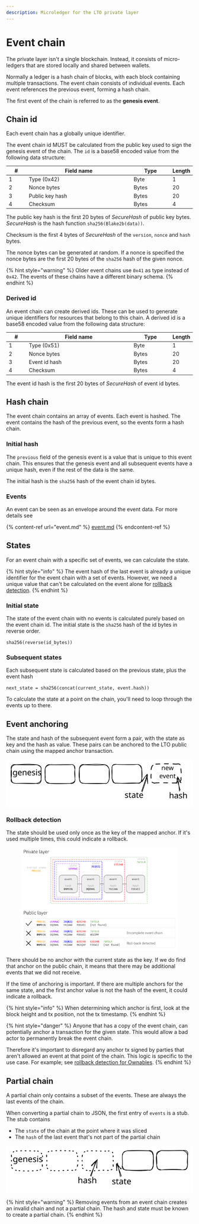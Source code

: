 ```yaml
---
description: Microledger for the LTO private layer
---
```


# Event chain

The private layer isn't a single blockchain. Instead, it consists of micro-ledgers that are stored locally and shared between wallets.

Normally a ledger is a hash chain of blocks, with each block containing multiple transactions. The event chain consists of individual events. Each event references the previous event, forming a hash chain.&#x20;

The first event of the chain is referred to as the **genesis event**.

## Chain id

Each event chain has a globally unique identifier.

The event chain id MUST be calculated from the public key used to sign the genesis event of the chain. The `id` is a base58 encoded value from the following data structure:

<table><thead><tr><th width="63">#</th><th width="414">Field name</th><th width="130">Type</th><th>Length</th></tr></thead><tbody><tr><td>1</td><td>Type (0x42)</td><td>Byte</td><td>1</td></tr><tr><td>2</td><td>Nonce bytes</td><td>Bytes</td><td>20</td></tr><tr><td>3</td><td>Public key hash</td><td>Bytes</td><td>20</td></tr><tr><td>4</td><td>Checksum</td><td>Bytes</td><td>4</td></tr></tbody></table>

The public key hash is the first 20 bytes of _SecureHash_ of public key bytes. _SecureHash_ is the hash function `sha256(Blake2b(data))`.

Checksum is the first 4 bytes of _SecureHash_ of the `version`, `nonce` and `hash` bytes.

The nonce bytes can be generated at random. If a nonce is specified the nonce bytes are the first 20 bytes of the `sha256` hash of the given nonce.

{% hint style="warning" %}
Older event chains use `0x41` as type instead of `0x42`. The events of these chains have a different binary schema.
{% endhint %}

### Derived id

An event chain can create derived ids. These can be used to generate unique identifiers for resources that belong to this chain. A derived id is a base58 encoded value from the following data structure:

<table><thead><tr><th width="63">#</th><th width="414">Field name</th><th width="130">Type</th><th>Length</th></tr></thead><tbody><tr><td>1</td><td>Type (0x51)</td><td>Byte</td><td>1</td></tr><tr><td>2</td><td>Nonce bytes</td><td>Bytes</td><td>20</td></tr><tr><td>3</td><td>Event id hash</td><td>Bytes</td><td>20</td></tr><tr><td>4</td><td>Checksum</td><td>Bytes</td><td>4</td></tr></tbody></table>

The event id hash is the first 20 bytes of _SecureHash_ of event id bytes.

## Hash chain

The event chain contains an array of events. Each event is hashed. The event contains the hash of the previous event, so the events form a hash chain.

### Initial hash

The `previous` field of the genesis event is a value that is unique to this event chain. This ensures that the genesis event and all subsequent events have a unique hash, even if the rest of the data is the same.

The initial hash is the `sha256` hash of the event chain id bytes.

### Events

An event can be seen as an envelope around the event data. For more details see

{% content-ref url="event.md" %}
[event.md](event.md)
{% endcontent-ref %}

## States

For an event chain with a specific set of events, we can calculate the state.

{% hint style="info" %}
The event hash of the last event is already a unique identifier for the event chain with a set of events. However, we need a unique value that can't be calculated on the event alone for [rollback detection](./#rollback-detection).
{% endhint %}

### Initial state

The state of the event chain with no events is calculated purely based on the event chain id. The initial state is the `sha256` hash of the id bytes in reverse order.

```
sha256(reverse(id_bytes))
```

### Subsequent states

Each subsequent state is calculated based on the previous state, plus the event hash

```
next_state = sha256(concat(current_state, event.hash))
```

To calculate the state at a point on the chain, you'll need to loop through the events up to there.

## Event anchoring

The state and hash of the subsequent event form a pair, with the state as key and the hash as value. These pairs can be anchored to the LTO public chain using the mapped anchor transaction.

<img src="../../../.gitbook/assets/file.excalidraw (2).svg" alt="" class="gitbook-drawing">

### Rollback detection

The state should be used only once as the key of the mapped anchor. If it's used multiple times, this could indicate a rollback.

<figure><img src="../../../.gitbook/assets/Event chain anchoring Titanium (1).png" alt=""><figcaption></figcaption></figure>

There should be no anchor with the current state as the key. If we do find that anchor on the public chain, it means that there may be additional events that we did not receive.

If the time of anchoring is important. If there are multiple anchors for the same state, and the first anchor value is not the hash of the event, it could indicate a rollback.

{% hint style="info" %}
When determining which anchor is first, look at the block height and tx position, not the tx timestamp.
{% endhint %}

{% hint style="danger" %}
Anyone that has a copy of the event chain, can potentially anchor a transaction for the given state. This would allow a bad actor to permanently break the event chain.

Therefore it's important to disregard any anchor tx signed by parties that aren't allowed an event at that point of the chain. This logic is specific to the use case. For example; see [rollback detection for Ownables](broken-reference).
{% endhint %}

## Partial chain

A partial chain only contains a subset of the events. These are always the last events of the chain.

When converting a partial chain to JSON, the first entry of `events` is a stub. The stub contains

* The `state` of the chain at the point where it was sliced
* The `hash` of the last event that's not part of the partial chain

<img src="../../../.gitbook/assets/file.excalidraw (2) (1).svg" alt="" class="gitbook-drawing">

{% hint style="warning" %}
Removing events from an event chain creates an invalid chain and not a partial chain. The hash and state must be known to create a partial chain.
{% endhint %}
